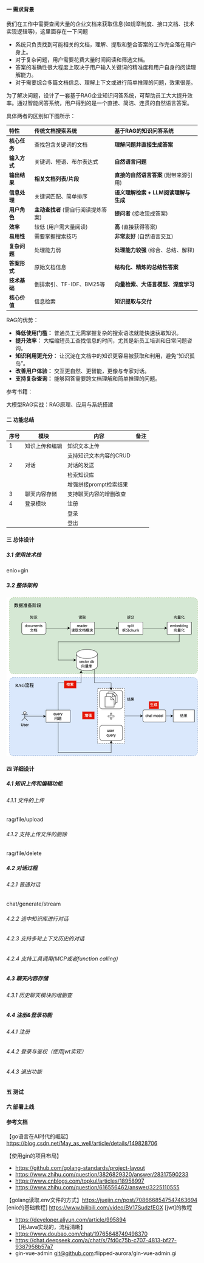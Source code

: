 #### 一 需求背景

我们在工作中需要查阅大量的企业文档来获取信息(如规章制度、接口文档、技术实现逻辑等)，这里面存在一下问题

* 系统只负责找到可能相关的文档，理解、提取和整合答案的工作完全落在用户身上。
* 对于复杂问题，用户需要花费大量时间阅读和筛选文档。
* 答案的准确性很大程度上取决于用户输入关键词的精准度和用户自身的阅读理解能力。
* 对于需要综合多篇文档信息、理解上下文或进行简单推理的问题，效果很差。

为了解决问题，设计了一套基于RAG企业知识问答系统，可帮助员工大大提升效率。通过智能问答系统，用户得到的是一个直接、简洁、连贯的自然语言答案。

具体两者的区别如下图所示：

| 特性         | 传统文档搜索系统                    | 基于RAG的知识问答系统                 |
| :----------- | :---------------------------------- | :------------------------------------ |
| **核心任务** | 查找包含关键词的文档                | **理解问题并直接生成答案**            |
| **输入方式** | 关键词、短语、布尔表达式            | **自然语言问题**                      |
| **输出结果** | **相关文档列表/片段**               | **直接的自然语言答案** (附带来源引用) |
| **信息处理** | 关键词匹配、简单排序                | **语义理解检索 + LLM阅读理解与生成**  |
| **用户角色** | **主动查找者** (需自行阅读提炼答案) | **提问者** (接收现成答案)             |
| **效率**     | 较低 (用户需大量阅读)               | **高** (直接获得答案)                 |
| **易用性**   | 需要掌握搜索技巧                    | **非常友好** (自然语言交互)           |
| **复杂问题** | 处理能力弱                          | **处理能力较强** (综合、总结、解释)   |
| **答案形式** | 原始文档信息                        | **结构化、精炼的总结性答案**          |
| **技术基础** | 倒排索引、TF-IDF、BM25等            | **向量检索、大语言模型、深度学习**    |
| **核心价值** | 信息检索                            | **知识提取与交付**                    |



RAG的优势：

*   **降低使用门槛：** 普通员工无需掌握复杂的搜索语法就能快速获取知识。
*   **提升效率：** 大幅缩短员工查找信息的时间，尤其是新员工培训和日常问题咨询。
*   **知识利用更充分：** 让沉淀在文档中的知识更容易被获取和利用，避免“知识孤岛”。
*   **改善用户体验：** 交互更自然、更智能，更像与专家对话。
*   **支持复杂查询：** 能够回答需要跨文档理解和简单推理的问题。





参考书籍：

大模型RAG实战：RAG原理、应用与系统搭建



#### 二 功能总结

| 序号 | 模块           | 内容                   | 备注 |
| ---- | -------------- | ---------------------- | ---- |
| 1    | 知识上传和编辑 | 知识文本上传           |      |
|      |                | 支持知识文本内容的CRUD |      |
| 2    | 对话           | 对话的发送             |      |
|      |                | 检索知识库             |      |
|      |                | 增强拼接prompt检索结果 |      |
| 3    | 聊天内容存储   | 支持聊天内容的增删改查 |      |
| 4    | 登录模块       | 注册                   |      |
|      |                | 登录                   |      |
|      |                | 登出                   |      |







#### 三 总体设计

##### 3.1 使用技术栈

enio+gin

##### 3.2 整体架构

![rag流程](assets/rag流程.png)

 

#### 四 详细设计

##### 4.1 知识上传和编辑功能

###### 4.1.1 文件的上传

rag/file/upload

###### 4.1.2 支持上传文件的删除

rag/file/delete



##### 4.2 对话过程

###### 4.2.1 普通对话

chat/generate/stream



###### 4.2.2 选中知识库进行对话

###### 4.2.3 支持多轮上下文历史的对话

###### 4.2.4 支持工具调用(MCP或者function calling)



##### 4.3 聊天内容存储

###### 4.3.1 历史聊天模块的增删查


##### 4.4 注册&登录功能

###### 4.4.1 注册

###### 4.4.2 登录与鉴权（使用jwt实现）

###### 4.4.3 退出功能

#### 五 测试

#### 六 部署上线

#### 参考文档

【go语言在AI时代的崛起】 https://blog.csdn.net/May_as_well/article/details/149828706

【使用gin的项目布局】
* https://github.com/golang-standards/project-layout 
* https://www.zhihu.com/question/3826829320/answer/28317590233
* https://www.cnblogs.com/topkul/articles/18958997
* https://www.zhihu.com/question/616556462/answer/3225110555

【golang读取.env文件的方式】https://juejin.cn/post/7086668547547463694
[enio的基础教程] https://www.bilibili.com/video/BV17SudzfEGX
[jwt]的教程
* https://developer.aliyun.com/article/995894 【用Java实现的，流程清晰】
* https://www.doubao.com/chat/19765648749498370 
* https://chat.deepseek.com/a/chat/s/7fd0c75b-c707-4813-bf27-9387958b57a7
* gin-vue-admin  git@github.com:flipped-aurora/gin-vue-admin.gi

